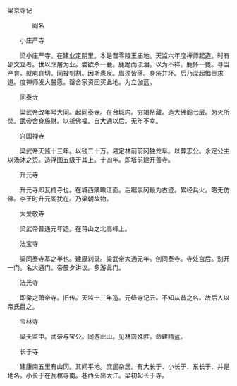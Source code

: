 梁京寺记

　　　　阙名

　　小庄严寺

　　梁小庄严寺。在建业定阴里。本是晋零陵王庙地。天监六年度禅师起造。时有邵文立者。世以烹屠为业。尝欲杀一鹿。鹿跪而流泪。以为不祥。鹿怀一麑。寻当产育。就庖哀切。同被刳割。因斯患疾。眉须皆落。身疮并坏。后乃深起悔责求道。度禅师发大誓愿。罄舍家资回买此地。为立伽蓝。

　　同泰寺

　　梁武帝改年号大同。起同泰寺。在台城内。穷竭帑藏。造大佛阁七层。为火所焚。武帝舍身施财。以祈佛福。自大通以后。无年不幸。

　　兴国禅寺

　　梁武帝天监十三年。以钱二十万。易定林前前冈独龙阜。以葬志公。永定公主以汤沐之资。造浮图五级于其上。十四年。即塔前建开善寺。

　　升元寺

　　升元寺即瓦棺寺也。在城西隅瞰江面。后踞崇冈最为古迹。累经兵火。略无仿佛。李王时升元阁犹在。乃梁朝故物。

　　大爱敬寺

　　梁武帝普通元年造。在蒋山之北高峰上。

　　法宝寺

　　梁同泰寺基之半也。建康刹录。梁武帝大通元年。创同泰寺。寺处宫后。别开一门。名大通门。帝晨夕讲议。多游此门。

　　法光寺

　　即梁之萧帝寺。旧传。天监十三年造。元绛寺记云。不知从昔之名。故后人以帝氏目之。

　　宝林寺

　　梁天监中。武帝与宝公。同游此山。见林峦殊胜。命建精蓝。

　　长于寺

　　建康南五里有山冈。其间平地。庶民杂居。有大长于．小长于．东长于．并是地名。小长于在瓦棺寺南。巷西头出大江。梁初起长于寺。

